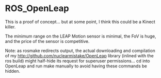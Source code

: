 ROS_OpenLeap
========

This is a proof of concept... but at some point, I think this could be a Kinect killer.

The minimum range on the LEAP Motion sensor is minimal, the FoV is huge, and the price of the sensor is competitive.


Note: as rosmake redirects output, the actual downloading and compilation of my http://github.com/nuclearmistake/OpenLeap library (inlined with the ros build) might half-hide its request for superuser permissions... cd into OpenLeap and run make manually to avoid having these commands be hidden.

